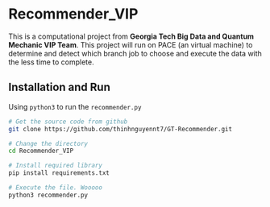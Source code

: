 # Recommender_VIP
This is a computational project from **Georgia Tech Big Data and Quantum Mechanic VIP Team**.
This project will run on PACE (an virtual machine) to determine and detect which branch job to choose and execute the data with the less time to complete.

## Installation and Run
Using `python3` to run the `recommender.py`
```bash
# Get the source code from github
git clone https://github.com/thinhnguyennt7/GT-Recommender.git

# Change the directory
cd Recommender_VIP

# Install required library
pip install requirements.txt

# Execute the file. Wooooo
python3 recommender.py
```
